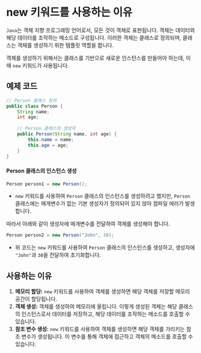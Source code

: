 # new 키워드를 사용하는 이유

`Java`는 객체 지향 프로그래밍 언어로서, 모든 것이 객체로 표현됩니다. 객체는 데이터와 해당 데이터를 조작하는 메소드로 구성됩니다. 이러한 객체는 클래스로 정의되며, 클래스는 객체를 생성하기 위한 템플릿 역할을 합니다.

객체를 생성하기 위해서는 클래스를 기반으로 새로운 인스턴스를 만들어야 하는데, 이 때 `new` 키워드가 사용됩니다.

## 예제 코드

```java
// Person 클래스 정의
public class Person {
    String name;
    int age;
    
    // Person 클래스의 생성자
    public Person(String name, int age) {
        this.name = name;
        this.age = age;
    }
}
```

#### Person 클래스의 인스턴스 생성

```java
Person person1 = new Person();
```

- `new` 키워드를 사용하여 `Person` 클래스의 인스턴스를 생성하려고 했지만, `Person` 클래스에는 매개변수가 없는 기본 생성자가 정의되어 있지 않아 컴파일 에러가 발생합니다.

따라서 아래와 같이 생성자에 매개변수를 전달하여 객체를 생성해야 합니다.

```java
Person person2 = new Person("John", 30);
```

- 위 코드는 `new` 키워드를 사용하여 `Person` 클래스의 인스턴스를 생성하고,
생성자에 `"John"`과 `30`을 전달하여 초기화합니다.

## 사용하는 이유

1. **메모리 할당:** `new` 키워드를 사용하여 객체를 생성하면 해당 객체를 저장할 메모리 공간이 할당됩니다.
2. **객체 생성:** 객체를 생성하여 메모리에 올립니다. 이렇게 생성된 객체는 해당 클래스의 인스턴스로서 데이터를 저장하고, 해당 데이터를 조작하는 메소드를 호출할 수 있습니다.
3. **참조 변수 생성:** `new` 키워드를 사용하여 객체를 생성하면 해당 객체를 가리키는 참조 변수가 생성됩니다. 이 변수를 통해 객체에 접근하고 객체의 메소드를 호출할 수 있습니다.
